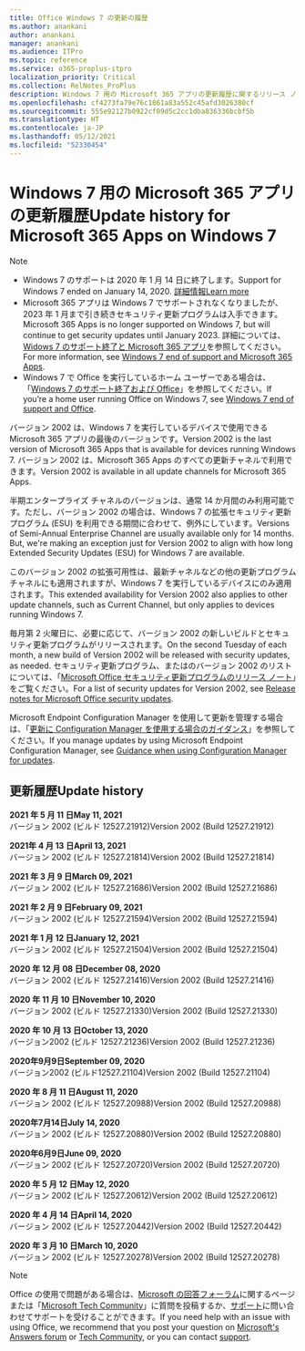 ```yaml
---
title: Office Windows 7 の更新の履歴
ms.author: anankani
author: anankani
manager: anankani
ms.audience: ITPro
ms.topic: reference
ms.service: o365-proplus-itpro
localization_priority: Critical
ms.collection: RelNotes_ProPlus
description: Windows 7 用の Microsoft 365 アプリの更新履歴に関するリリース ノートを提供
ms.openlocfilehash: cf4273fa79e76c1861a83a552c45afd3026380cf
ms.sourcegitcommit: 555e92127b0922cf09d5c2cc1dba836336bcbf5b
ms.translationtype: HT
ms.contentlocale: ja-JP
ms.lasthandoff: 05/12/2021
ms.locfileid: "52330454"
---
```

# <a name="update-history-for-microsoft-365-apps-on-windows-7"></a><span data-ttu-id="30228-103">Windows 7 用の Microsoft 365 アプリの更新履歴</span><span class="sxs-lookup"><span data-stu-id="30228-103">Update history for Microsoft 365 Apps on Windows 7</span></span> 

 > [!NOTE]
>
>- <span data-ttu-id="30228-104">Windows 7 のサポートは 2020 年 1 月 14 日に終了します。</span><span class="sxs-lookup"><span data-stu-id="30228-104">Support for Windows 7 ended on January 14, 2020.</span></span> [<span data-ttu-id="30228-105">詳細情報</span><span class="sxs-lookup"><span data-stu-id="30228-105">Learn more</span></span>](https://www.microsoft.com/microsoft-365/windows/end-of-windows-7-support)
>- <span data-ttu-id="30228-106">Microsoft 365 アプリは Windows 7 でサポートされなくなりましたが、2023 年 1 月まで引き続きセキュリティ更新プログラムは入手できます。</span><span class="sxs-lookup"><span data-stu-id="30228-106">Microsoft 365 Apps is no longer supported on Windows 7, but will continue to get security updates until January 2023.</span></span> <span data-ttu-id="30228-107">詳細については、[Widows 7 のサポート終了と Microsoft 365 アプリ](/DeployOffice/endofsupport/windows-7-support)を参照してください。</span><span class="sxs-lookup"><span data-stu-id="30228-107">For more information, see [Windows 7 end of support and Microsoft 365 Apps](/DeployOffice/endofsupport/windows-7-support).</span></span>
>- <span data-ttu-id="30228-108">Windows 7 で Office を実行しているホーム ユーザーである場合は、「[Windows 7 のサポート終了および Office](https://support.microsoft.com/office/78f20fab-b57b-44d7-8368-06a8493f3cb9)」を参照してください。</span><span class="sxs-lookup"><span data-stu-id="30228-108">If you’re a home user running Office on Windows 7, see [Windows 7 end of support and Office](https://support.microsoft.com/office/78f20fab-b57b-44d7-8368-06a8493f3cb9).</span></span>

<span data-ttu-id="30228-109">バージョン 2002 は、Windows 7 を実行しているデバイスで使用できる Microsoft 365 アプリの最後のバージョンです。</span><span class="sxs-lookup"><span data-stu-id="30228-109">Version 2002 is the last version of Microsoft 365 Apps that is available for devices running Windows 7.</span></span> <span data-ttu-id="30228-110">バージョン 2002 は、Microsoft 365 Apps のすべての更新チャネルで利用できます。</span><span class="sxs-lookup"><span data-stu-id="30228-110">Version 2002 is available in all update channels for Microsoft 365 Apps.</span></span>

<span data-ttu-id="30228-p104">半期エンタープライズ チャネルのバージョンは、通常 14 か月間のみ利用可能です。ただし、バージョン 2002 の場合は、Windows 7 の拡張セキュリティ更新プログラム (ESU) を利用できる期間に合わせて、例外にしています。</span><span class="sxs-lookup"><span data-stu-id="30228-p104">Versions of Semi-Annual Enterprise Channel are usually available only for 14 months. But, we're making an exception just for Version 2002 to align with how long Extended Security Updates (ESU) for Windows 7 are available.</span></span>

<span data-ttu-id="30228-113">このバージョン 2002 の拡張可用性は、最新チャネルなどの他の更新プログラム チャネルにも適用されますが、Windows 7 を実行しているデバイスにのみ適用されます。</span><span class="sxs-lookup"><span data-stu-id="30228-113">This extended availability for Version 2002 also applies to other update channels, such as Current Channel, but only applies to devices running Windows 7.</span></span>

<span data-ttu-id="30228-114">毎月第 2 火曜日に、必要に応じて、バージョン 2002 の新しいビルドとセキュリティ更新プログラムがリリースされます。</span><span class="sxs-lookup"><span data-stu-id="30228-114">On the second Tuesday of each month, a new build of Version 2002 will be released with security updates, as needed.</span></span> <span data-ttu-id="30228-115">セキュリティ更新プログラム、またはのバージョン 2002 のリストについては、「[Microsoft Office セキュリティ更新プログラムのリリース ノート](microsoft365-apps-security-updates.md)」をご覧ください。</span><span class="sxs-lookup"><span data-stu-id="30228-115">For a list of security updates for Version 2002, see [Release notes for Microsoft Office security updates](microsoft365-apps-security-updates.md).</span></span>

<span data-ttu-id="30228-116">Microsoft Endpoint Configuration Manager を使用して更新を管理する場合は、「[更新に Configuration Manager を使用する場合のガイダンス](/deployoffice/endofsupport/windows-7-support#guidance-when-using-configuration-manager-for-updates)」を参照してください。</span><span class="sxs-lookup"><span data-stu-id="30228-116">If you manage updates by using Microsoft Endpoint Configuration Manager, see [Guidance when using Configuration Manager for updates](/deployoffice/endofsupport/windows-7-support#guidance-when-using-configuration-manager-for-updates).</span></span>


## <a name="update-history"></a><span data-ttu-id="30228-117">更新履歴</span><span class="sxs-lookup"><span data-stu-id="30228-117">Update history</span></span>

[//]: # (削除しないでください)

<span data-ttu-id="30228-119">**2021 年 5 月 11 日**</span><span class="sxs-lookup"><span data-stu-id="30228-119">**May 11, 2021**</span></span><br/>
<span data-ttu-id="30228-120">バージョン 2002 (ビルド 12527.21912)</span><span class="sxs-lookup"><span data-stu-id="30228-120">Version 2002 (Build 12527.21912)</span></span><br/>

<span data-ttu-id="30228-121">**2021年 4 月 13 日**</span><span class="sxs-lookup"><span data-stu-id="30228-121">**April 13, 2021**</span></span><br/>
<span data-ttu-id="30228-122">バージョン 2002 (ビルド 12527.21814)</span><span class="sxs-lookup"><span data-stu-id="30228-122">Version 2002 (Build 12527.21814)</span></span><br/>

<span data-ttu-id="30228-123">**2021 年 3 月 9 日**</span><span class="sxs-lookup"><span data-stu-id="30228-123">**March 09, 2021**</span></span><br/>
<span data-ttu-id="30228-124">バージョン 2002 (ビルド 12527.21686)</span><span class="sxs-lookup"><span data-stu-id="30228-124">Version 2002 (Build 12527.21686)</span></span><br/>

<span data-ttu-id="30228-125">**2021 年 2 月 9 日**</span><span class="sxs-lookup"><span data-stu-id="30228-125">**February 09, 2021**</span></span><br/>
<span data-ttu-id="30228-126">バージョン 2002 (ビルド 12527.21594)</span><span class="sxs-lookup"><span data-stu-id="30228-126">Version 2002 (Build 12527.21594)</span></span><br/>

<span data-ttu-id="30228-127">**2021 年 1 月 12 日**</span><span class="sxs-lookup"><span data-stu-id="30228-127">**January 12, 2021**</span></span><br/>
<span data-ttu-id="30228-128">バージョン 2002 (ビルド 12527.21504)</span><span class="sxs-lookup"><span data-stu-id="30228-128">Version 2002 (Build 12527.21504)</span></span><br/>

<span data-ttu-id="30228-129">**2020 年 12 月 08 日**</span><span class="sxs-lookup"><span data-stu-id="30228-129">**December 08, 2020**</span></span><br/>
<span data-ttu-id="30228-130">バージョン 2002 (ビルド 12527.21416)</span><span class="sxs-lookup"><span data-stu-id="30228-130">Version 2002 (Build 12527.21416)</span></span><br/>

<span data-ttu-id="30228-131">**2020 年 11 月 10 日**</span><span class="sxs-lookup"><span data-stu-id="30228-131">**November 10, 2020**</span></span><br/>
<span data-ttu-id="30228-132">バージョン 2002 (ビルド 12527.21330)</span><span class="sxs-lookup"><span data-stu-id="30228-132">Version 2002 (Build 12527.21330)</span></span><br/>

<span data-ttu-id="30228-133">**2020 年 10 月 13 日**</span><span class="sxs-lookup"><span data-stu-id="30228-133">**October 13, 2020**</span></span><br/>
<span data-ttu-id="30228-134">バージョン2002 (ビルド 12527.21236)</span><span class="sxs-lookup"><span data-stu-id="30228-134">Version 2002 (Build 12527.21236)</span></span><br/>

<span data-ttu-id="30228-135">**2020年9月9日**</span><span class="sxs-lookup"><span data-stu-id="30228-135">**September 09, 2020**</span></span><br/>
<span data-ttu-id="30228-136">バージョン2002 (ビルド12527.21104)</span><span class="sxs-lookup"><span data-stu-id="30228-136">Version 2002 (Build 12527.21104)</span></span><br/>

<span data-ttu-id="30228-137">**2020 年 8 月 11 日**</span><span class="sxs-lookup"><span data-stu-id="30228-137">**August 11, 2020**</span></span><br/>
<span data-ttu-id="30228-138">バージョン 2002 (ビルド 12527.20988)</span><span class="sxs-lookup"><span data-stu-id="30228-138">Version 2002 (Build 12527.20988)</span></span><br/>

<span data-ttu-id="30228-139">**2020年7月14日**</span><span class="sxs-lookup"><span data-stu-id="30228-139">**July 14, 2020**</span></span><br/>
<span data-ttu-id="30228-140">バージョン 2002 (ビルド 12527.20880)</span><span class="sxs-lookup"><span data-stu-id="30228-140">Version 2002 (Build 12527.20880)</span></span><br/>

<span data-ttu-id="30228-141">**2020年6月9日**</span><span class="sxs-lookup"><span data-stu-id="30228-141">**June 09, 2020**</span></span><br/>
<span data-ttu-id="30228-142">バージョン 2002 (ビルド 12527.20720)</span><span class="sxs-lookup"><span data-stu-id="30228-142">Version 2002 (Build 12527.20720)</span></span><br/>

<span data-ttu-id="30228-143">**2020 年 5 月 12 日**</span><span class="sxs-lookup"><span data-stu-id="30228-143">**May 12, 2020**</span></span><br/>
<span data-ttu-id="30228-144">バージョン 2002 (ビルド 12527.20612)</span><span class="sxs-lookup"><span data-stu-id="30228-144">Version 2002 (Build 12527.20612)</span></span><br/>

<span data-ttu-id="30228-145">**2020 年 4 月 14 日**</span><span class="sxs-lookup"><span data-stu-id="30228-145">**April 14, 2020**</span></span><br/>
<span data-ttu-id="30228-146">バージョン 2002 (ビルド 12527.20442)</span><span class="sxs-lookup"><span data-stu-id="30228-146">Version 2002 (Build 12527.20442)</span></span><br/>

<span data-ttu-id="30228-147">**2020 年 3 月 10 日**</span><span class="sxs-lookup"><span data-stu-id="30228-147">**March 10, 2020**</span></span><br/>
<span data-ttu-id="30228-148">バージョン 2002 (ビルド 12527.20278)</span><span class="sxs-lookup"><span data-stu-id="30228-148">Version 2002 (Build 12527.20278)</span></span><br/>




> [!NOTE]
> <span data-ttu-id="30228-149">Office の使用で問題がある場合は、[Microsoft の回答フォーラム](https://answers.microsoft.com/)に関するページまたは「[Microsoft Tech Community](https://techcommunity.microsoft.com/)」に質問を投稿するか、[サポート](https://support.microsoft.com/contactus)に問い合わせてサポートを受けることができます。</span><span class="sxs-lookup"><span data-stu-id="30228-149">If you need help with an issue with using Office, we recommend that you post your question on [Microsoft's Answers forum](https://answers.microsoft.com/) or [Tech Community](https://techcommunity.microsoft.com/), or you can contact [support](https://support.microsoft.com/contactus).</span></span>